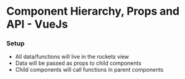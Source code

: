 # Component Hierarchy, Props and API - VueJs

### Setup
* All data/functions will live in the rockets view
* Data will be passed as props to child components
* Child components will call functions in parent components
